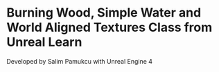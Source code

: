 # Burning Wood, Simple Water and World Aligned Textures Class from Unreal Learn 

Developed by Salim Pamukcu with Unreal Engine 4
